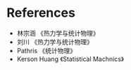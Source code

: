 # References
+ 林宗涵 《热力学与统计物理》
+ 刘川 《热力学与统计物理》
+ Pathris 《统计物理》
+ Kerson Huang 《Statistical Machnics》
